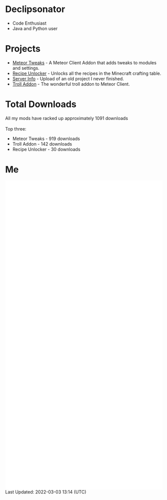 # Declipsonator
- Code Enthusiast
- Java and Python user
# Projects
- [Meteor Tweaks](https://github.com/Declipsonator/Meteor-Tweaks) - A Meteor Client Addon that adds tweaks to modules and settings.
- [Recipe Unlocker](https://github.com/Declipsonator/Recipe-Unlocker) - Unlocks all the recipes in the Minecraft crafting table.
- [Server Info](https://github.com/Declipsonator/Server-Info) - Upload of an old project I never finished.
- [Troll Addon](https://github.com/Declipsonator/Troll-Addon) - The wonderful troll addon to Meteor Client.


# Total Downloads
All my mods have racked up approximately 1091 downloads \
\
Top three:
- Meteor Tweaks - 919 downloads  
- Troll Addon - 142 downloads  
- Recipe Unlocker - 30 downloads  


# Me
<img align="center" src="/github-metrics.svg" alt="Metrics">
Last Updated: 2022-03-03 13:14 (UTC)
